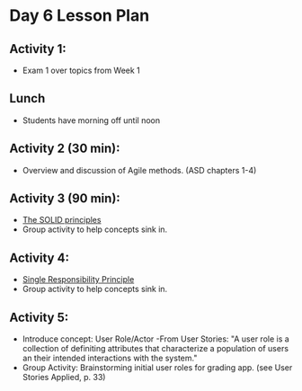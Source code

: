 # Day 6 Lesson Plan

## Activity 1:

- Exam 1 over topics from Week 1

## Lunch

- Students have morning off until noon

## Activity 2 (30 min):

- Overview and discussion of Agile methods. (ASD chapters 1-4)

## Activity 3 (90 min):

- [The SOLID principles](../activities/activity6-3solid.md)
- Group activity to help concepts sink in.

## Activity 4:

- [Single Responsibility Principle](../activities/activity6-4srp.md)
- Group activity to help concepts sink in.

## Activity 5:

- Introduce concept: User Role/Actor
	-From User Stories: "A user role is a collection of definiting attributes that
	characterize a population of users an their intended interactions with the system."
- Group Activity: Brainstorming initial user roles for grading app.
(see User Stories Applied, p. 33)


